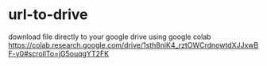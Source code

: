# url-to-drive
download file directly to your google drive using google colab
https://colab.research.google.com/drive/1sth8niK4_rztOWCrdnowtdXJJxwBF-y0#scrollTo=jG5ouqgYT2FK

